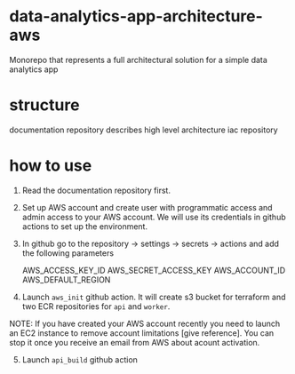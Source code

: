 # data-analytics-app-architecture-aws

Monorepo that represents a full architectural solution for a simple data analytics app

# structure

documentation repository describes high level architecture
iac repository 

# how to use

1. Read the documentation repository first.
2. Set up AWS account and create user with programmatic access and admin access to your AWS account. We will use its credentials in github actions to set up the environment.
3. In github go to the repository -> settings -> secrets -> actions and add the following parameters

    AWS_ACCESS_KEY_ID
    AWS_SECRET_ACCESS_KEY
    AWS_ACCOUNT_ID
    AWS_DEFAULT_REGION

4. Launch `aws_init` github action. It will create s3 bucket for terraform and two ECR repositories for `api` and `worker`. 

NOTE: If you have created your AWS account recently you need to launch an EC2 instance to remove account limitations [give reference]. You can stop it once you receive an email from AWS about acount activation.

5. Launch `api_build` github action